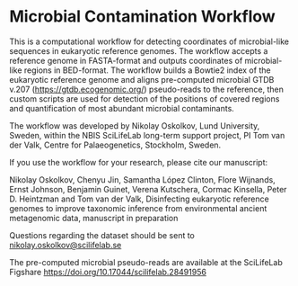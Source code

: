 # Microbial Contamination Workflow

This is a computational workflow for detecting coordinates of microbial-like sequences in eukaryotic reference genomes. The workflow accepts a reference genome in FASTA-format and outputs coordinates of microbial-like regions in BED-format. The workflow builds a Bowtie2 index of the eukaryotic reference genome and aligns pre-computed microbial GTDB v.207 (https://gtdb.ecogenomic.org/) pseudo-reads to the reference, then custom scripts are used for detection of the positions of covered regions and quantification of most abundant microbial contaminants.

The workflow was developed by Nikolay Oskolkov, Lund University, Sweden, within the NBIS SciLifeLab long-term support project, PI Tom van der Valk, Centre for Palaeogenetics, Stockholm, Sweden.

If you use the workflow for your research, please cite our manuscript:

Nikolay Oskolkov, Chenyu Jin, Samantha López Clinton, Flore Wijnands, Ernst Johnson, Benjamin Guinet, Verena Kutschera, Cormac Kinsella, Peter D. Heintzman and Tom van der Valk, Disinfecting eukaryotic reference genomes to improve taxonomic inference from environmental ancient metagenomic data, manuscript in preparation

Questions regarding the dataset should be sent to nikolay.oskolkov@scilifelab.se

The pre-computed microbial pseudo-reads are available at the SciLifeLab Figshare https://doi.org/10.17044/scilifelab.28491956
